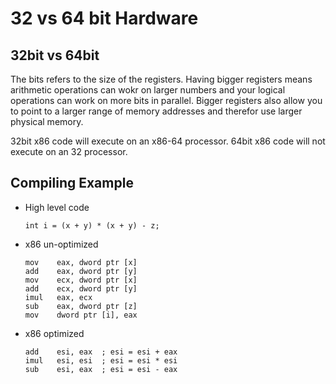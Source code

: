 # 32 vs 64 bit Hardware

## 32bit vs 64bit
The bits refers to the size of the registers. Having bigger registers means
arithmetic operations can wokr on larger numbers and your logical operations
can work on more bits in parallel. Bigger registers also allow you to point
to a larger range of memory addresses and therefor use larger physical memory.

32bit x86 code will execute on an x86-64 processor. 64bit x86 code will not 
execute on an 32 processor.

## Compiling Example

- High level code
    ```
    int i = (x + y) * (x + y) - z;
    ```

- x86 un-optimized
    ```
    mov    eax, dword ptr [x]
    add    eax, dword ptr [y]
    mov    ecx, dword ptr [x]
    add    ecx, dword ptr [y]
    imul   eax, ecx
    sub    eax, dword ptr [z]
    mov    dword ptr [i], eax
    ```

- x86 optimized
    ```
    add    esi, eax  ; esi = esi + eax
    imul   esi, esi  ; esi = esi * esi
    sub    esi, eax  ; esi = esi - eax
    ```
